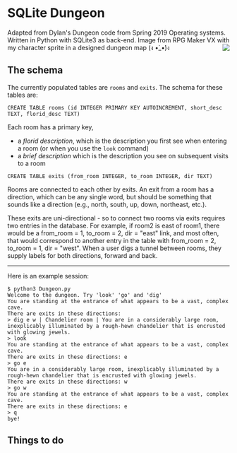 SQLite Dungeon
==============

Adapted from Dylan's Dungeon code from Spring 2019 Operating systems. 
Written in Python with SQLite3 as back-end. Image from RPG Maker VX with my character sprite in a designed dungeon map (ง •̀_•́)ง
<img src="https://66.media.tumblr.com/d471e4f3dee7aca7d07468ae89225edb/tumblr_ppnk1hKli51tk06jno1_540.jpg" align="right"> 

The schema
----------

The currently populated tables are `rooms` and `exits`. The schema for these tables are:

`CREATE TABLE rooms (id INTEGER PRIMARY KEY AUTOINCREMENT, short_desc TEXT, florid_desc TEXT)`

Each room has a primary key,

  * a *florid description*, which is the description you first see when entering a room (or when you use the `look` command)
  * a *brief description* which is the description you see on subsequent visits to a room

`CREATE TABLE exits (from_room INTEGER, to_room INTEGER, dir TEXT)`

Rooms are connected to each other by exits. An exit from a room has a
direction, which can be any single word, but should be something that
sounds like a direction (e.g., north, south, up, down, northeast,
etc.).

These exits are uni-directional - so to connect two rooms via exits
requires two entries in the database. For example, if room2 is east of
room1, there would be a from_room = 1, to_room = 2, dir = "east" link,
and most often, that would correspond to another entry in the table
with from_room = 2, to_room = 1, dir = "west". When a user digs a
tunnel between rooms, they supply labels for both directions, forward
and back.

--------

Here is an example session:

```
$ python3 Dungeon.py
Welcome to the dungeon. Try 'look' 'go' and 'dig'
You are standing at the entrance of what appears to be a vast, complex cave.
There are exits in these directions:
> dig e w | Chandelier room | You are in a considerably large room, inexplicably illuminated by a rough-hewn chandelier that is encrusted with glowing jewels.
> look
You are standing at the entrance of what appears to be a vast, complex cave.
There are exits in these directions: e
> go e
You are in a considerably large room, inexplicably illuminated by a rough-hewn chandelier that is encrusted with glowing jewels.
There are exits in these directions: w
> go w
You are standing at the entrance of what appears to be a vast, complex cave.
There are exits in these directions: e
> q
bye!
```


Things to do
------------

